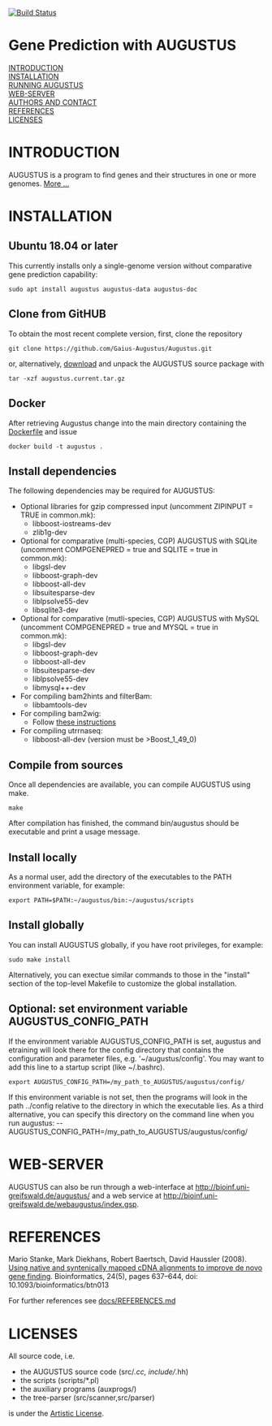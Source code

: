 [![Build Status](https://travis-ci.org/Gaius-Augustus/Augustus.svg?branch=master)](https://travis-ci.org/Gaius-Augustus/Augustus)

# Gene Prediction with AUGUSTUS

[INTRODUCTION](#introduction)  
[INSTALLATION](#installation)  
[RUNNING AUGUSTUS](docs/RUNNING-AUGUSTUS.md)  
[WEB-SERVER](#web-server)  
[AUTHORS AND CONTACT](docs/CONTACT.md)  
[REFERENCES](#references)  
[LICENSES](#licenses)  

# INTRODUCTION

AUGUSTUS is a program to find genes and their structures in one or more genomes. [More ...](docs/ABOUT.md)

# INSTALLATION

## Ubuntu 18.04 or later
This currently installs only a single-genome version without comparative gene prediction capability:
```
sudo apt install augustus augustus-data augustus-doc
```

## Clone from GitHUB

To obtain the most recent complete version, first, clone the repository

```
git clone https://github.com/Gaius-Augustus/Augustus.git
```
or, alternatively, [download](http://bioinf.uni-greifswald.de/augustus/binaries/augustus.current.tar.gz) and unpack the AUGUSTUS source package with
```
tar -xzf augustus.current.tar.gz
```

## Docker

After retrieving Augustus change into the main directory containing the 
[Dockerfile](Dockerfile) and issue

```
docker build -t augustus .
```

## Install dependencies

The following dependencies may be required for AUGUSTUS:
- Optional libraries for gzip compressed input (uncomment ZIPINPUT = TRUE in common.mk):
  - libboost-iostreams-dev
  - zlib1g-dev
- Optional for comparative (multi-species, CGP) AUGUSTUS with SQLite (uncomment COMPGENEPRED = true and SQLITE = true in common.mk):
  - libgsl-dev
  - libboost-graph-dev
  - libboost-all-dev
  - libsuitesparse-dev
  - liblpsolve55-dev
  - libsqlite3-dev
- Optional for comparative (mutli-species, CGP) AUGUSTUS with MySQL (uncomment COMPGENEPRED = true and MYSQL = true in common.mk):
  - libgsl-dev
  - libboost-graph-dev
  - libboost-all-dev
  - libsuitesparse-dev
  - liblpsolve55-dev
  - libmysql++-dev
- For compiling bam2hints and filterBam:
  - libbamtools-dev
- For compiling bam2wig:
  - Follow [these instructions](./auxprogs/bam2wig/README.txt)
- For compiling utrrnaseq:
  - libboost-all-dev (version must be >Boost_1_49_0)

## Compile from sources

Once all dependencies are available, you can compile AUGUSTUS using make.

```
make
```

After compilation has finished, the command bin/augustus should be executable and print a usage message.

## Install locally

As a normal user, add the directory of the executables to the PATH environment variable, for example:

```
export PATH=$PATH:~/augustus/bin:~/augustus/scripts
```

## Install globally

You can install AUGUSTUS globally, if you have root privileges, for example: 

```
sudo make install
```

Alternatively, you can exectue similar commands to those in the "install" section of the top-level Makefile to customize the global installation. 

## Optional: set environment variable AUGUSTUS_CONFIG_PATH

If the environment variable AUGUSTUS_CONFIG_PATH is set, augustus and etraining will look there for the config directory that contains the configuration and parameter files, e.g. '~/augustus/config'. You may want to add this line to a startup script (like ~/.bashrc).

```
export AUGUSTUS_CONFIG_PATH=/my_path_to_AUGUSTUS/augustus/config/
```

If this environment variable is not set, then the programs will look in the path ../config relative to the directory in which the executable lies. As a third alternative, you can specify this directory on the command line when you run augustus:
--AUGUSTUS_CONFIG_PATH=/my_path_to_AUGUSTUS/augustus/config/

# WEB-SERVER

AUGUSTUS can also be run through a web-interface at http://bioinf.uni-greifswald.de/augustus/ and a web service at http://bioinf.uni-greifswald.de/webaugustus/index.gsp.

# REFERENCES

Mario Stanke, Mark Diekhans, Robert Baertsch, David Haussler (2008).
[Using native and syntenically mapped cDNA alignments to improve de novo gene finding](https://academic.oup.com/bioinformatics/article/24/5/637/202844). Bioinformatics, 24(5), pages 637–644, doi: 10.1093/bioinformatics/btn013

For further references see [docs/REFERENCES.md](docs/REFERENCES.md)

# LICENSES

All source code, i.e.
  - the AUGUSTUS source code (src/*.cc, include/*.hh)
  - the scripts (scripts/*.pl)
  - the auxiliary programs (auxprogs/)
  - the tree-parser (src/scanner,src/parser)
  
is under the [Artistic License](src/LICENSE.TXT).
